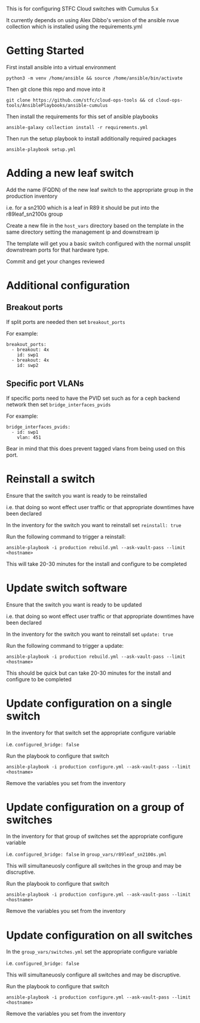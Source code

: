 This is for configuring STFC Cloud switches with Cumulus 5.x

It currently depends on using Alex Dibbo's version of the ansible nvue collection which is installed using the requirements.yml

# Getting Started

First install ansible into a virtual environment

`python3 -m venv /home/ansible && source /home/ansible/bin/activate`

Then git clone this repo and move into it

`git clone https://github.com/stfc/cloud-ops-tools && cd cloud-ops-tools/AnsiblePlaybooks/ansible-cumulus`

Then install the requirements for this set of ansible playbooks

`ansible-galaxy collection install -r requirements.yml`

Then run the setup playbook to install additionally required packages

`ansible-playbook setup.yml`

# Adding a new leaf switch

Add the name (FQDN) of the new leaf switch to the appropriate group in the production inventory

i.e. for a sn2100 which is a leaf in R89 it should be put into the r89leaf_sn2100s group

Create a new file in the `host_vars` directory based on the template in the same directory setting the management ip and downstream ip

The template will get you a basic switch configured with the normal unsplit downstream ports for that hardware type.

Commit and get your changes reviewed

# Additional configuration

## Breakout ports

If split ports are needed then set `breakout_ports`

For example:

```
breakout_ports:
  - breakout: 4x
    id: swp1
  - breakout: 4x
    id: swp2
```

## Specific port VLANs

If specific ports need to have the PVID set such as for a ceph backend network then set `bridge_interfaces_pvids`

For example:

```
bridge_interfaces_pvids:
  - id: swp1
    vlan: 451
```

Bear in mind that this does prevent tagged vlans from being used on this port.

# Reinstall a switch

Ensure that the switch you want is ready to be reinstalled

i.e. that doing so wont effect user traffic or that appropriate downtimes have been declared

In the inventory for the switch you want to reinstall set `reinstall: true`

Run the following command to trigger a reinstall:

`ansible-playbook -i production rebuild.yml --ask-vault-pass --limit <hostname>`

This will take 20-30 minutes for the install and configure to be completed

# Update switch software

Ensure that the switch you want is ready to be updated

i.e. that doing so wont effect user traffic or that appropriate downtimes have been declared

In the inventory for the switch you want to reinstall set `update: true`

Run the following command to trigger a update:

`ansible-playbook -i production rebuild.yml --ask-vault-pass --limit <hostname>`

This should be quick but can take 20-30 minutes for the install and configure to be completed

# Update configuration on a single switch

In the inventory for that switch set the appropriate configure variable

i.e. `configured_bridge: false`

Run the playbook to configure that switch

`ansible-playbook -i production configure.yml --ask-vault-pass --limit <hostname>`

Remove the variables you set from the inventory

# Update configuration on a group of switches

In the inventory for that group of switches set the appropriate configure variable

i.e. `configured_bridge: false` in `group_vars/r89leaf_sn2100s.yml`

This will simultaneuosly configure all switches in the group and may be discruptive.

Run the playbook to configure that switch

`ansible-playbook -i production configure.yml --ask-vault-pass --limit <hostname>`

Remove the variables you set from the inventory

# Update configuration on all switches

In the `group_vars/switches.yml` set the appropriate configure variable

i.e. `configured_bridge: false`

This will simultaneuosly configure all switches and may be discruptive.

Run the playbook to configure that switch

`ansible-playbook -i production configure.yml --ask-vault-pass --limit <hostname>`

Remove the variables you set from the inventory
